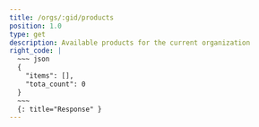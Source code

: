 ```yaml
---
title: /orgs/:gid/products
position: 1.0
type: get
description: Available products for the current organization
right_code: |
  ~~~ json
  {
    "items": [],
    "tota_count": 0
  }
  ~~~
  {: title="Response" }
---
```



